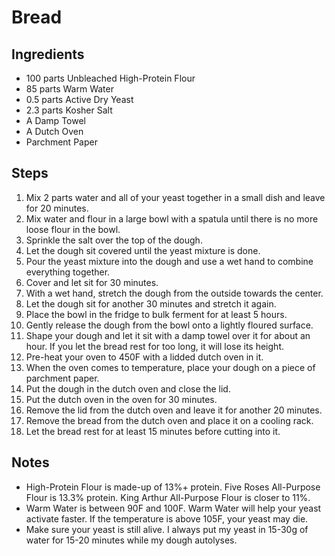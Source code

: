 # Bread

## Ingredients

- 100 parts Unbleached High-Protein Flour
- 85 parts Warm Water
- 0.5 parts Active Dry Yeast
- 2.3 parts Kosher Salt
- A Damp Towel
- A Dutch Oven
- Parchment Paper

## Steps

1. Mix 2 parts water and all of your yeast together in a small dish and leave for 20 minutes.
1. Mix water and flour in a large bowl with a spatula until there is no more loose flour in the bowl.
1. Sprinkle the salt over the top of the dough.
1. Let the dough sit covered until the yeast mixture is done.
1. Pour the yeast mixture into the dough and use a wet hand to combine everything together.
1. Cover and let sit for 30 minutes.
1. With a wet hand, stretch the dough from the outside towards the center.
1. Let the dough sit for another 30 minutes and stretch it again.
1. Place the bowl in the fridge to bulk ferment for at least 5 hours.
1. Gently release the dough from the bowl onto a lightly floured surface.
1. Shape your dough and let it sit with a damp towel over it for about an hour. If you let the bread rest for too long, it will lose its height.
1. Pre-heat your oven to 450F with a lidded dutch oven in it.
1. When the oven comes to temperature, place your dough on a piece of parchment paper.
1. Put the dough in the dutch oven and close the lid.
1. Put the dutch oven in the oven for 30 minutes.
1. Remove the lid from the dutch oven and leave it for another 20 minutes.
1. Remove the bread from the dutch oven and place it on a cooling rack.
1. Let the bread rest for at least 15 minutes before cutting into it.

## Notes

- High-Protein Flour is made-up of 13%+ protein. Five Roses All-Purpose Flour is 13.3% protein. King Arthur All-Purpose Flour is closer to 11%.
- Warm Water is between 90F and 100F. Warm Water will help your yeast activate faster. If the temperature is above 105F, your yeast may die.
- Make sure your yeast is still alive. I always put my yeast in 15-30g of water for 15-20 minutes while my dough autolyses.